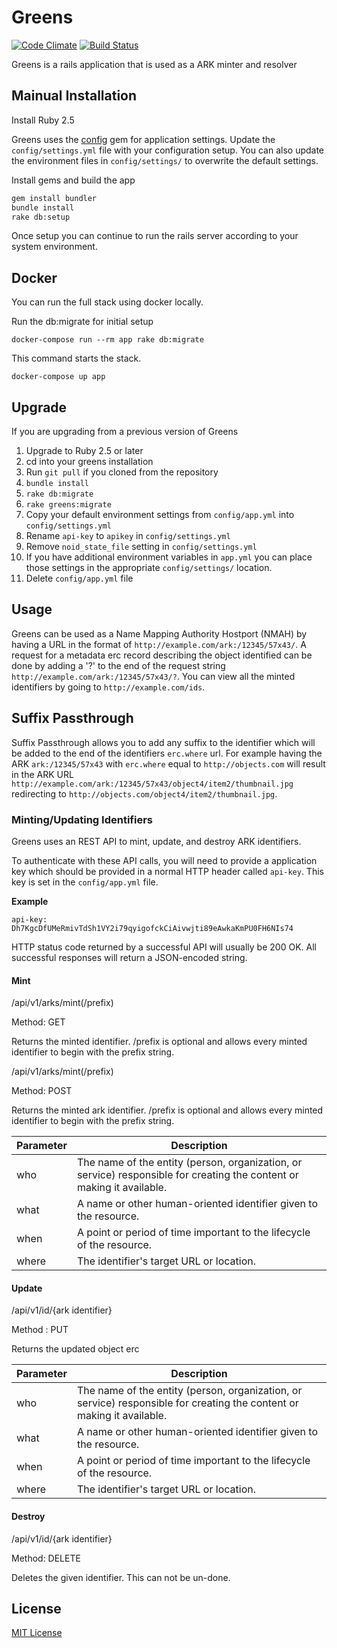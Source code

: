 # Greens

[![Code Climate](https://codeclimate.com/github/uhlibraries-digital/greens/badges/gpa.svg)](https://codeclimate.com/github/uhlibraries-digital/greens)
[![Build Status](https://travis-ci.org/uhlibraries-digital/greens.svg?branch=master)](https://travis-ci.org/uhlibraries-digital/greens)

Greens is a rails application that is used as a ARK minter and resolver

## Mainual Installation

Install Ruby 2.5

Greens uses the [config](https://github.com/railsconfig/config) gem for application settings. Update the `config/settings.yml` file with your configuration setup. You can also update the environment files in `config/settings/` to overwrite the default settings.

Install gems and build the app

```bash
gem install bundler
bundle install
rake db:setup
```

Once setup you can continue to run the rails server according to your system environment.

## Docker

You can run the full stack using docker locally.

Run the db:migrate for initial setup

```
docker-compose run --rm app rake db:migrate
```

This command starts the stack.

```
docker-compose up app
```

## Upgrade

If you are upgrading from a previous version of Greens

1. Upgrade to Ruby 2.5 or later
2. cd into your greens installation
3. Run `git pull` if you cloned from the repository
4. `bundle install`
5. `rake db:migrate`
6. `rake greens:migrate`
7. Copy your default environment settings from `config/app.yml` into `config/settings.yml`
8. Rename `api-key` to `apikey` in `config/settings.yml`
9. Remove `noid_state_file` setting in `config/settings.yml`
10. If you have additional environment variables in `app.yml` you can place those settings in the appropriate `config/settings/` location.
11. Delete `config/app.yml` file

## Usage

Greens can be used as a Name Mapping Authority Hostport (NMAH) by having a URL in the format of `http://example.com/ark:/12345/57x43/`. A request for a metadata erc record describing the object identified can be done by adding a '?' to the end of the request string `http://example.com/ark:/12345/57x43/?`. You can view all the minted identifiers by going to `http://example.com/ids`.

## Suffix Passthrough

Suffix Passthrough allows you to add any suffix to the identifier which will be added to the end of the identifiers `erc.where` url. For example having the ARK `ark:/12345/57x43` with `erc.where` equal to `http://objects.com` will result in the ARK URL `http://example.com/ark:/12345/57x43/object4/item2/thumbnail.jpg` redirecting to `http://objects.com/object4/item2/thumbnail.jpg`.

### Minting/Updating Identifiers

Greens uses an REST API to mint, update, and destroy ARK identifiers.

To authenticate with these API calls, you will need to provide a application key which should be provided in a normal HTTP header called `api-key`. This key is set in the `config/app.yml` file.

**Example**

```
api-key: Dh7KgcDfUMeRmivTdSh1VY2i79qyigofckCiAivwjti89eAwkaKmPU0FH6NIs74
```

HTTP status code returned by a successful API will usually be 200 OK. All successful responses will return a JSON-encoded string.

#### Mint

/api/v1/arks/mint(/prefix)

Method: GET

Returns the minted identifier. /prefix is optional and allows every minted identifier to begin with the prefix string.

/api/v1/arks/mint(/prefix)

Method: POST

Returns the minted ark identifier. /prefix is optional and allows every minted identifier to begin with the prefix string.

| Parameter | Description |
| --------- | ----------- |
| who | The name of the entity (person, organization, or service) responsible for creating the content or making it available. |
| what | A name or other human-oriented identifier given to the resource. |
| when | A point or period of time important to the lifecycle of the resource. |
| where | The identifier's target URL or location. |

#### Update

/api/v1/id/{ark identifier}

Method : PUT

Returns the updated object erc

| Parameter | Description |
| --------- | ----------- |
| who | The name of the entity (person, organization, or service) responsible for creating the content or making it available. |
| what | A name or other human-oriented identifier given to the resource. |
| when | A point or period of time important to the lifecycle of the resource. |
| where | The identifier's target URL or location. |

#### Destroy

/api/v1/id/{ark identifier}

Method: DELETE

Deletes the given identifier. This can not be un-done.

## License

[MIT License](LICENSE.txt)
